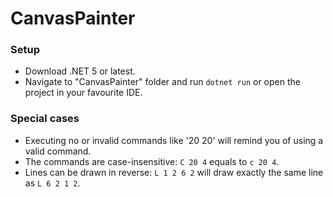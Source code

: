 # CanvasPainter

### Setup
* Download .NET 5 or latest.
* Navigate to "CanvasPainter" folder and run `dotnet run` or open the project in your favourite IDE.

### Special cases
* Executing no or invalid commands like '20 20' will remind you of using a valid command.
* The commands are case-insensitive: `C 20 4` equals to `c 20 4`.
* Lines can be drawn in reverse: `L 1 2 6 2` will draw exactly the same line as `L 6 2 1 2`.
